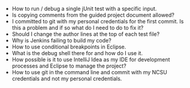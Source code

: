 - How to run / debug a single jUnit test with a specific input.
- Is copying comments from the guided project document allowed?
- I committed to git with my personal credentials for the first commit. Is this a problem and if so what do I need to do to fix it?
- Should I change the author lines at the top of each test file?
- Why is Jenkins failing to build my code?
- How to use conditional breakpoints in Eclipse.
- What is the debug shell there for and how do I use it.
- How possible is it to use IntelliJ Idea as my IDE for development processes and Eclipse to manage the project?
- How to use git in the command line and commit with my NCSU credentials and not my personal credentials.